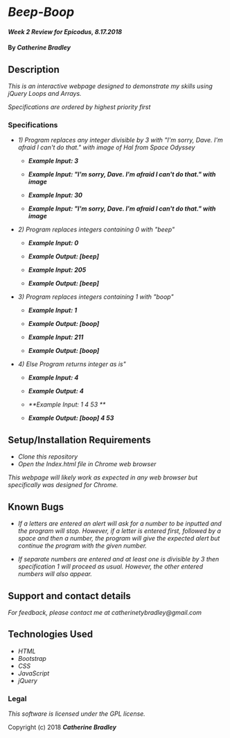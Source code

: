 # _Beep-Boop_

#### _Week 2 Review for Epicodus, 8.17.2018_

#### By _**Catherine Bradley**_

## Description

_This is an interactive webpage designed to demonstrate my skills using jQuery Loops and Arrays._

_Specifications are ordered by highest priority first_

### Specifications
* _1) Program replaces any integer divisible by 3 with "I'm sorry, Dave. I'm afraid I can't do that." with image of Hal from Space Odyssey_
  * _**Example Input: 3**_
  * _**Example Input: "I'm sorry, Dave. I'm afraid I can't do that." with image**_

  * _**Example Input: 30**_
  * _**Example Input: "I'm sorry, Dave. I'm afraid I can't do that." with image**_

* _2) Program replaces integers containing 0 with "beep"_
  * _**Example Input: 0**_
  * _**Example Output: [beep]**_

  * _**Example Input: 205**_
  * _**Example Output: [beep]**_

* _3) Program replaces integers containing 1 with "boop"_
  * _**Example Input: 1**_
  * _**Example Output: [boop]**_

  * _**Example Input: 211**_
  * _**Example Output: [boop]**_

* _4) Else Program returns integer as is"_
  * _**Example Input: 4**_
  * _**Example Output: 4**_

  * _**Example Input: 1 4 53 **_
  * _**Example Output: [boop] 4 53**_


## Setup/Installation Requirements

* _Clone this repository_
* _Open the Index.html file in Chrome web browser_

_This webpage will likely work as expected in any web browser but specifically was designed for Chrome._

## Known Bugs

* _If a letters are entered an alert will ask for a number to be inputted and the program will stop. However, if a letter is entered first, followed by a space and then a number, the program will give the expected alert but continue the program with the given number._

* _If separate numbers are entered and at least one is divisible by 3 then specification 1 will proceed as usual. However, the other entered numbers will also appear._

## Support and contact details

_For feedback, please contact me at catherinetybradley@gmail.com_

## Technologies Used

* _HTML_
* _Bootstrap_
* _CSS_
* _JavaScript_
* _jQuery_

### Legal

*This software is licensed under the GPL license.*

Copyright (c) 2018 **_Catherine Bradley_**
